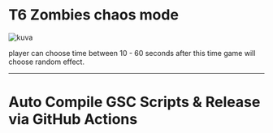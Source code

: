 # T6 Zombies chaos mode

![kuva](https://user-images.githubusercontent.com/77815199/167412153-0b2a122a-3a61-4c08-9691-dbfb77ba78bc.png)

player can choose time between 10 - 60 seconds after this time game will choose random effect.

--------------------------------------------------------------------------------------------------------------------------------------------------------------------

# Auto Compile GSC Scripts & Release via GitHub Actions
